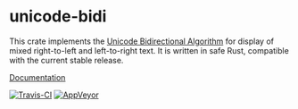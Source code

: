 # unicode-bidi

This crate implements the [Unicode Bidirectional Algorithm][tr9] for display
of mixed right-to-left and left-to-right text.  It is written in safe Rust,
compatible with the current stable release.

[Documentation](https://docs.rs/unicode-bidi/)

[![Travis-CI](https://travis-ci.org/servo/unicode-bidi.svg?branch=master)](https://travis-ci.org/servo/unicode-bidi)
[![AppVeyor](https://img.shields.io/appveyor/ci/servo/unicode-bidi/master.svg)](https://ci.appveyor.com/project/servo/unicode-bidi)

[tr9]: http://www.unicode.org/reports/tr9/
